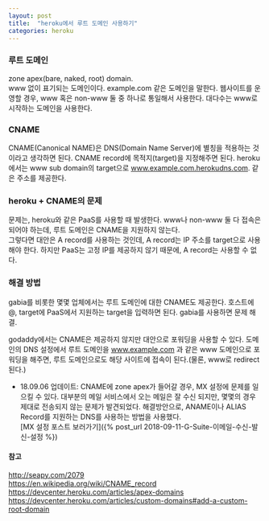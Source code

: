 ```yaml
---
layout: post
title:  "heroku에서 루트 도메인 사용하기"
categories: heroku
---
```


### 루트 도메인
zone apex(bare, naked, root) domain.<br>
www 없이 표기되는 도메인이다. example.com 같은 도메인을 말한다.
웹사이트를 운영할 경우, www 혹은 non-www 둘 중 하나로 통일해서 사용한다.
대다수는 www로 시작하는 도메인을 사용한다.

### CNAME
CNAME(Canonical NAME)은 DNS(Domain Name Server)에 별칭을 적용하는 것이라고 생각하면 된다.
CNAME record에 목적지(target)을 지정해주면 된다.
heroku에서는 www sub domain의 target으로 www.example.com.herokudns.com. 같은 주소를 제공한다.

### heroku + CNAME의 문제
문제는, heroku와 같은 PaaS를 사용할 때 발생한다.
www나 non-www 둘 다 접속은 되어야 하는데, 루트 도메인은 CNAME을 지원하지 않는다.<br>
그렇다면 대안은 A record를 사용하는 것인데, A record는 IP 주소를 target으로 사용해야 한다.
하지만 PaaS는 고정 IP를 제공하지 않기 때문에, A record는 사용할 수 없다.

### 해결 방법
gabia를 비롯한 몇몇 업체에서는 루트 도메인에 대한 CNAME도 제공한다.
호스트에 @, target에 PaaS에서 지원하는 target을 입력하면 된다.
gabia를 사용하면 문제 해결.

godaddy에서는 CNAME은 제공하지 않지만 대안으로 포워딩을 사용할 수 있다.
도메인의 DNS 설정에서 루트 도메인을 www.example.com 과 같은 www 도메인으로 포워딩을 해주면, 루트 도메인으로도 해당 사이트에 접속이 된다.(물론, www로 redirect된다.)

* 18.09.06 업데이트: CNAME에 zone apex가 들어갈 경우, MX 설정에 문제를 일으킬 수 있다. 대부분의 메일 서비스에서 오는 메일은 잘 수신 되지만, 몇몇의 경우 제대로 전송되지 않는 문제가 발견되었다. 해결방안으로, ANAME이나 ALIAS Record를 지원하는 DNS를 사용하는 방법을 사용했다.<br>
[MX 설정 포스트 보러가기]({% post_url 2018-09-11-G-Suite-이메일-수신-발신-설정 %})

#### 참고
<http://seapy.com/2079><br>
<https://en.wikipedia.org/wiki/CNAME_record><br>
<https://devcenter.heroku.com/articles/apex-domains><br>
<https://devcenter.heroku.com/articles/custom-domains#add-a-custom-root-domain>